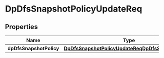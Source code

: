 # DpDfsSnapshotPolicyUpdateReq

## Properties
Name | Type | Description | Notes
------------ | ------------- | ------------- | -------------
**dpDfsSnapshotPolicy** | [**DpDfsSnapshotPolicyUpdateReqDpDfsSnapshotPolicy**](DpDfsSnapshotPolicyUpdateReqDpDfsSnapshotPolicy.md) |  | 
